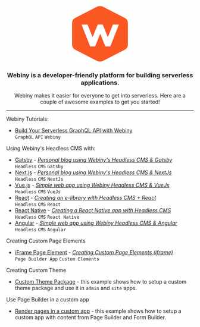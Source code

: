 <div align="center">
    <img src="./webiny-readme-resources/webiny.png" width="150" height="150" />
    <h3>Webiny is a developer-friendly platform for building serverless applications.</h3>
    <p>Webiny makes it easier for everyone to get into serverless. Here are a couple of awesome examples to get you started!</p>
</div>

***

Webiny Tutorials:
- [Build Your Serverless GraphQL API with Webiny](http://docs.webiny.com/docs/tutorials/build-your-serverless-graphql-api-webiny)\
   `GraphQL` `API` `Webiny`

Using Webiny's Headless CMS with:
- [Gatsby](https://github.com/webiny/webiny-examples/blob/master/headlesscms-gatsby) - [*Personal blog using Webiny's Headless CMS & Gatsby*](https://docs.webiny.com/docs/guides/headless-gatsby-tutorial)\
   `Headless` `CMS` `Gatsby`
- [Next.js](https://github.com/webiny/webiny-examples/blob/master/headlesscms-nextjs) - [*Personal blog using Webiny's Headless CMS & NextJs*](https://docs.webiny.com/docs/guides/headless-nextjs-tutorial)\
   `Headless` `CMS` `NextJs`
- [Vue.js](https://github.com/webiny/webiny-examples/blob/master/headlesscms-vuejs) - [*Simple web app using Webiny Headless CMS & VueJs*](https://docs.webiny.com/docs/guides/headless-vuejs-tutorial)\
   `Headless` `CMS` `VueJs`
- [React](https://github.com/webiny/webiny-examples/blob/master/headlesscms-react) - [*Creating an e-library with Headless CMS + React*](https://docs.webiny.com/docs/guides/headless-react-tutorial)\
   `Headless` `CMS` `React`
- [React Native](https://github.com/webiny/webiny-examples/blob/master/headlesscms-react-native) - [*Creating a React Native app with Headless CMS*](https://docs.webiny.com/docs/guides/headless-react-native-tutorial)\
   `Headless` `CMS` `React Native`
- [Angular](https://github.com/webiny/webiny-examples/blob/master/headlesscms-angular) - [*Simple web app using Webiny Headless CMS & Angular*](https://docs.webiny.com/docs/guides/headless-angular-tutorial)\
   `Headless` `CMS` `Angular`

Creating Custom Page Elements
- [iFrame Page Element](https://github.com/webiny/webiny-examples/blob/master/iframe-page-element) - [*Creating Custom Page Elements (iframe)*](https://docs.webiny.com/docs/guides/creating-iframe-element-plugin)\
   `Page Builder App` `Custom Elements`

Creating Custom Theme
- [Custom Theme Package](https://github.com/webiny/webiny-examples/blob/master/custom-theme) - this example shows how to setup a custom theme package and use it in `admin` and `site` apps.

Use Page Builder in a custom app
- [Render pages in a custom app](https://github.com/webiny/webiny-examples/blob/master/cra-page-builder) - this example shows how to setup a custom app with content from Page Builder and Form Builder.
